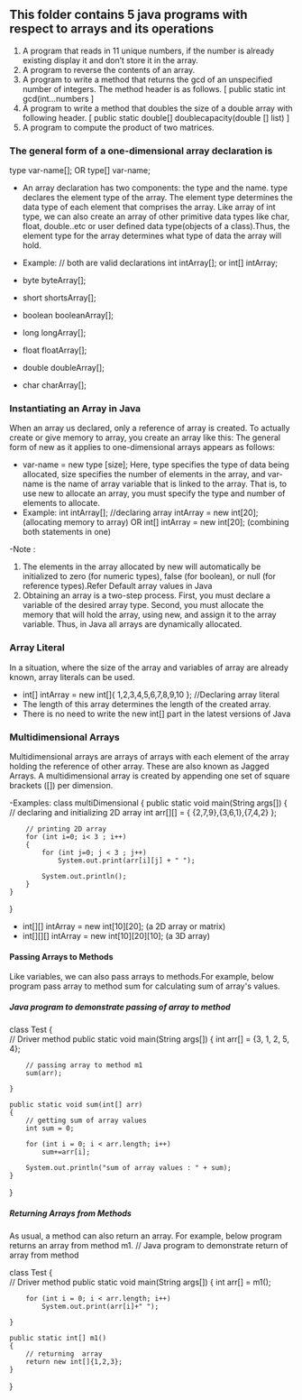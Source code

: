 ## This folder contains 5 java programs with respect to arrays and its operations

1. A program that reads in 11 unique numbers, if the number is already existing display it and don’t store it in the array.
2. A program to reverse the contents of an array.
3. A program to write a method that returns the gcd of an unspecified number of integers. The method header is as follows.  [ public static int gcd(int…numbers ]
4. A program to write a method that doubles the size of a double array with following header. [ public static double[] doublecapacity(double [] list) ]
5. A program to compute the product of two matrices.

### The general form of a one-dimensional array declaration is
type var-name[];
OR
type[] var-name;

- An array declaration has two components: the type and the name. type declares the element type of the array. The element type determines the data type of each element that comprises the array. Like array of int type, we can also create an array of other primitive data types like char, float, double..etc or user defined data type(objects of a class).Thus, the element type for the array determines what type of data the array will hold.

- Example:
// both are valid declarations
int intArray[]; or int[] intArray; 

- byte byteArray[];
- short shortsArray[];
- boolean booleanArray[];
- long longArray[];
- float floatArray[];
- double doubleArray[];
- char charArray[];

### Instantiating an Array in Java
When an array us declared, only a reference of array is created. To actually create or give memory to array, you create an array like this: The general form of new as it applies to one-dimensional arrays appears as follows:
- var-name = new type [size];
Here, type specifies the type of data being allocated, size specifies the number of elements in the array, and var-name is the name of array variable that is linked to the array. That is, to use new to allocate an array, you must specify the type and number of elements to allocate.
- Example:
int intArray[];    //declaring array
intArray = new int[20]; (allocating memory to array) OR int[] intArray = new int[20]; (combining both statements in one)

-Note :
1. The elements in the array allocated by new will automatically be initialized to zero (for numeric types), false (for boolean), or null (for reference types).Refer Default array values in Java
2. Obtaining an array is a two-step process. First, you must declare a variable of the desired array type. Second, you must allocate the memory that will hold the array, using new, and assign it to the array variable. Thus, in Java all arrays are dynamically allocated.

### Array Literal
In a situation, where the size of the array and variables of array are already known, array literals can be used.
- int[] intArray = new int[]{ 1,2,3,4,5,6,7,8,9,10 }; //Declaring array literal
- The length of this array determines the length of the created array.
- There is no need to write the new int[] part in the latest versions of Java

### Multidimensional Arrays
Multidimensional arrays are arrays of arrays with each element of the array holding the reference of other array. These are also known as Jagged Arrays. A multidimensional array is created by appending one set of square brackets ([]) per dimension. 

-Examples:
class multiDimensional
{
    public static void main(String args[])
    {
        // declaring and initializing 2D array
        int arr[][] = { {2,7,9},{3,6,1},{7,4,2} };
 
        // printing 2D array
        for (int i=0; i< 3 ; i++)
        {
            for (int j=0; j < 3 ; j++)
                System.out.print(arr[i][j] + " ");
 
            System.out.println();
        }
    }
}

- int[][] intArray = new int[10][20]; (a 2D array or matrix)
- int[][][] intArray = new int[10][20][10]; (a 3D array)

#### Passing Arrays to Methods
Like variables, we can also pass arrays to methods.For example, below program pass array to method sum for calculating sum of array's values.
##### Java program to demonstrate passing of array to method
 
class Test
{   
    // Driver method
    public static void main(String args[]) 
    {
        int arr[] = {3, 1, 2, 5, 4};
         
        // passing array to method m1
        sum(arr);
     
    }
 
    public static void sum(int[] arr) 
    {
        // getting sum of array values
        int sum = 0;
         
        for (int i = 0; i < arr.length; i++)
            sum+=arr[i];
         
        System.out.println("sum of array values : " + sum);
    }
}

##### Returning Arrays from Methods
As usual, a method can also return an array. For example, below program returns an array from method m1.
// Java program to demonstrate return of array from method
 
class Test
{   
    // Driver method
    public static void main(String args[]) 
    {
        int arr[] = m1();
         
        for (int i = 0; i < arr.length; i++)
            System.out.print(arr[i]+" ");
     
    }
 
    public static int[] m1() 
    {
        // returning  array
        return new int[]{1,2,3};
    }
}


